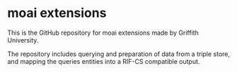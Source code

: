 moai extensions
====

This is the GitHub repository for moai extensions made by Griffith University.

The repository includes querying and preparation of data from a triple store, and mapping the queries entities into a RIF-CS compatible output.